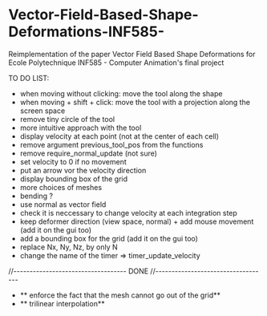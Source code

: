 # Vector-Field-Based-Shape-Deformations-INF585-
Reimplementation of the paper Vector Field Based Shape Deformations for Ecole Polytechnique INF585 - Computer Animation's final project

TO DO LIST: 

- when moving without clicking: move the tool along the shape
- when moving + shift + click: move the tool with a projection along the screen space
- remove tiny circle of the tool
- more intuitive approach with the tool
- display velocity at each point (not at the center of each cell)
- remove argument previous_tool_pos from the functions
- remove require_normal_update (not sure)
- set velocity to 0 if no movement
- put an arrow vor the velocity direction
- display bounding box of the grid
- more choices of meshes
- bending ?
- use normal as vector field
- check it is neccessary to change velocity at each integration step
- keep deformer direction (view space, normal) + add mouse movement (add it on the gui too)
- add a bounding box for the grid (add it on the gui too)
- replace Nx, Ny, Nz, by only N
- change the name of the timer => timer_update_velocity

//-----------------------------------
DONE
//-----------------------------------

- ** enforce the fact that the mesh cannot go out of the grid**
- ** trilinear interpolation**
